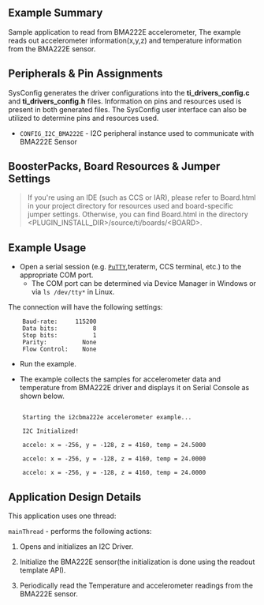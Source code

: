 ## Example Summary

Sample application to read from BMA222E accelerometer, The example reads out
accelerometer information(x,y,z) and temperature information from the BMA222E
sensor.

## Peripherals & Pin Assignments

SysConfig generates the driver configurations into the __ti_drivers_config.c__
and __ti_drivers_config.h__ files. Information on pins and resources used
is present in both generated files. The SysConfig user interface can also be
utilized to determine pins and resources used.

* `CONFIG_I2C_BMA222E` - I2C peripheral instance used to communicate with BMA222E Sensor

## BoosterPacks, Board Resources & Jumper Settings

> If you're using an IDE (such as CCS or IAR), please refer to Board.html in your project
directory for resources used and board-specific jumper settings. Otherwise, you can find
Board.html in the directory &lt;PLUGIN_INSTALL_DIR&gt;/source/ti/boards/&lt;BOARD&gt;.

## Example Usage

* Open a serial session (e.g. [`PuTTY`](http://www.putty.org/ "PuTTY's Homepage"),teraterm, CCS terminal, etc.) to the appropriate COM port.
    * The COM port can be determined via Device Manager in Windows or via `ls /dev/tty*` in Linux.

The connection will have the following settings:
```
    Baud-rate:     115200
    Data bits:          8
    Stop bits:          1
    Parity:          None
    Flow Control:    None
```

* Run the example.

* The example collects the samples for accelerometer data and temperature from
  BMA222E driver and displays it on Serial Console as shown below.
```

    Starting the i2cbma222e accelerometer example...

    I2C Initialized!

    accelo: x = -256, y = -128, z = 4160, temp = 24.5000

    accelo: x = -256, y = -128, z = 4160, temp = 24.0000

    accelo: x = -256, y = -128, z = 4160, temp = 24.0000

```

## Application Design Details

This application uses one thread:

`mainThread` - performs the following actions:

1. Opens and initializes an I2C Driver.

2. Initialize the BMA222E sensor(the initialization is done using the readout template API).

3. Periodically read the Temperature and accelerometer readings from the BMA222E sensor.
